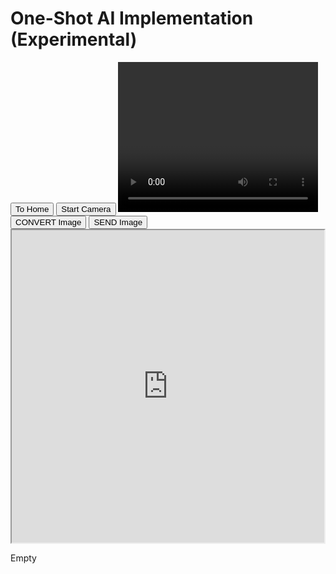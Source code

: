 <html>
    <head>
        <meta charset="utf-8">
        <meta http-equiv="X-UA-Compatible" content="IE=edge">
        <title>Project 4d - adamgulde.github.io</title>
        <meta name="description" content="">
        <meta name="viewport" content="width=device-width, initial-scale=1">
        <link rel="stylesheet" href="">
    </head>
    <body>
        <h1>One-Shot AI Implementation (Experimental)</h1>
        <button onclick="location.href='https://adamgulde.github.io'" type="button">To Home</button>
        <button id="start-camera">Start Camera</button> 
        <!-- Need to format based on broswer size ahhhh-->
        <video id="video" width="320" height="240" autoplay></video>
        <canvas id="canvas" width="320" height="240"></canvas>       
        <br>
        <button id="convert">CONVERT Image</button> 
        <button id="send">SEND Image</button>
        <!-- <form id="form">
            <button type="submit">SEND Data</button>
        </form> -->
        <iframe id="iFrame" src="https://indevadam.wixsite.com/home/4d-backend" title="ScuffedBackend" width="500" height="500"></iframe>
        <br>
        <p id="data_text">Empty</p>
        <!-- need to send DataURL to some serverside to interpret, run through cv2, and resend here -->
        <script>
            const getBase64StringFromDataURL = (dataURL) =>
                dataURL.replace('data:', '').replace(/^.+,/, '');
            let camera_button = document.querySelector("#start-camera");
            let convert_button = document.querySelector("#convert");
            let video = document.querySelector("#video");
            let canvas = document.querySelector("#canvas");
            let data_paragraph = document.querySelector("#data_text");
            let iFrame = document.querySelector("#iFrame");
            data_paragraph.innerHTML = 'Empty'
            camera_button.addEventListener('click', async function() {
                let stream = await navigator.mediaDevices.getUserMedia({ video: true, audio: false });
                video.srcObject = stream;
                setInterval(function() {
                canvas.getContext('2d').drawImage(video, 0, 0, canvas.width, canvas.height); // input actual converted image...
            }, 30);
            });
            convert_button.addEventListener('click', async function() {
                let converted_image = getBase64StringFromDataURL(canvas.toDataURL('image/jpeg'));
                var wixInput = iFrame.contentWindow.document.querySelector("#dataURL");
                // data url of the image
                data_paragraph.innerHTML = converted_image
                wixInput.innerHTML = converted_image
            })
            // USING FORM METHOD- Doesn't work because github pages does not allow POST methods
            // const form = document.querySelector("#form");
            // const submitButton = document.querySelector("#send");
            // const scriptURL = 'https://script.google.com/macros/s/AKfycbxEekWYUnlL65BgvaqsAb_o812icLo9wZnbelcEE7uN0q-DQEUCI1IhCDemecCYvu99/exec';
            // form.addEventListener('submit', e => {
            //     fetch(scriptURL, { method: 'POST', body: data_paragraph.innerHTML})
            //     .then(response => {
            //         alert('Success!', response)
            //         submitButton.disabled = false
            //         })
            //     .catch(error => {
            //     alert('Error!', error.message)
            //         submitButton.disabled = false
            //     }
            //     )
            // });
            // USING GOOGLEDOC IFRAME METHOD
            // var iframe = document.getElementById("iFrame");
            // var elmnt = iframe.contentWindow.document.getElementsByClassName("goog-inline-block grid4-inner-container");
            // data_paragraph.innerHTML = elmnt.length
            // USING WIXSITE IFRAME METHOD
            var elmnt = iFrame.contentWindow.document.querySelector("#serverReturnText");
        </script>
        <script src="" async defer></script>
    </body>
</html>


